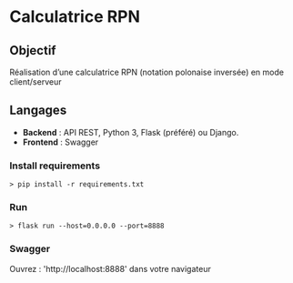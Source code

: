 # Calculatrice RPN
## Objectif
Réalisation d’une calculatrice RPN (notation polonaise inversée) en mode client/serveur

## Langages
- **Backend** : API REST, Python 3, Flask (préféré) ou Django.
- **Frontend** : Swagger 

### Install requirements

```
> pip install -r requirements.txt
```

### Run

```
> flask run --host=0.0.0.0 --port=8888
```


### Swagger

Ouvrez : 'http://localhost:8888' dans votre navigateur 